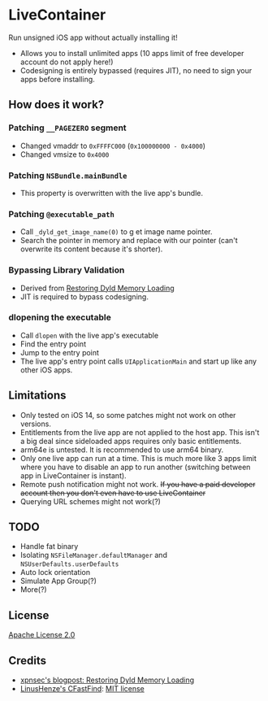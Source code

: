 # LiveContainer
Run unsigned iOS app without actually installing it!
- Allows you to install unlimited apps (10 apps limit of free developer account do not apply here!)
- Codesigning is entirely bypassed (requires JIT), no need to sign your apps before installing.

## How does it work?

### Patching `__PAGEZERO` segment
- Changed vmaddr to `0xFFFFC000` (`0x100000000 - 0x4000`)
- Changed vmsize to `0x4000`

### Patching `NSBundle.mainBundle`
- This property is overwritten with the live app's bundle.

### Patching `@executable_path`
- Call `_dyld_get_image_name(0)` to g et image name pointer.
- Search the pointer in memory and replace with our pointer (can't overwrite its content because it's shorter).

### Bypassing Library Validation
- Derived from [Restoring Dyld Memory Loading](https://blog.xpnsec.com/restoring-dyld-memory-loading)
- JIT is required to bypass codesigning.

### dlopening the executable
- Call `dlopen` with the live app's executable
- Find the entry point
- Jump to the entry point
- The live app's entry point calls `UIApplicationMain` and start up like any other iOS apps.

## Limitations
- Only tested on iOS 14, so some patches might not work on other versions.
- Entitlements from the live app are not applied to the host app. This isn't a big deal since sideloaded apps requires only basic entitlements.
- arm64e is untested. It is recommended to use arm64 binary.
- Only one live app can run at a time. This is much more like 3 apps limit where you have to disable an app to run another (switching between app in LiveContainer is instant).
- Remote push notification might not work. ~~If you have a paid developer account then you don't even have to use LiveContainer~~
- Querying URL schemes might not work(?)

## TODO
- Handle fat binary
- Isolating `NSFileManager.defaultManager` and `NSUserDefaults.userDefaults`
- Auto lock orientation
- Simulate App Group(?)
- More(?)

## License
[Apache License 2.0](https://github.com/khanhduytran0/LiveContainer/blob/main/LICENSE)

## Credits
- [xpnsec's blogpost: Restoring Dyld Memory Loading](https://blog.xpnsec.com/restoring-dyld-memory-loading)
- [LinusHenze's CFastFind](https://github.com/pinauten/PatchfinderUtils/blob/master/Sources/CFastFind/CFastFind.c): [MIT license](https://github.com/pinauten/PatchfinderUtils/blob/master/LICENSE)
